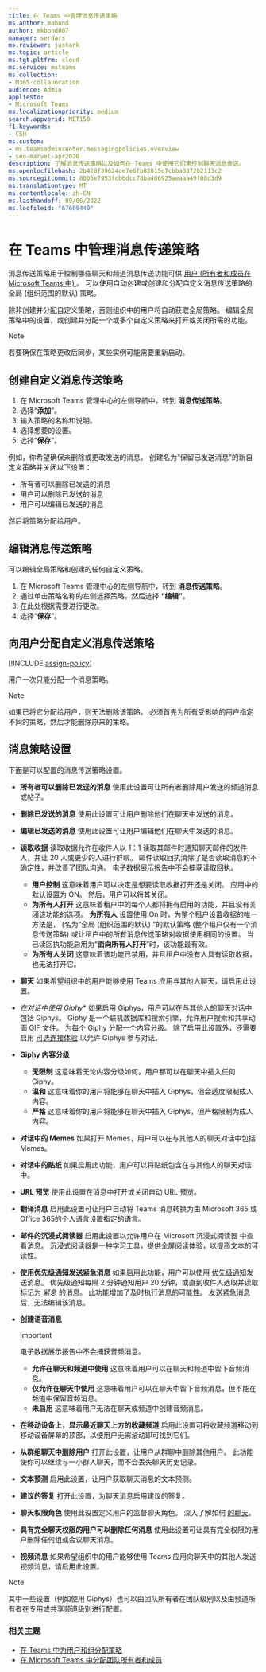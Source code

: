 ```yaml
---
title: 在 Teams 中管理消息传递策略
ms.author: mabond
author: mkbond007
manager: serdars
ms.reviewer: jastark
ms.topic: article
ms.tgt.pltfrm: cloud
ms.service: msteams
ms.collection:
- M365-collaboration
audience: Admin
appliesto:
- Microsoft Teams
ms.localizationpriority: medium
search.appverid: MET150
f1.keywords:
- CSH
ms.custom:
- ms.teamsadmincenter.messagingpolicies.overview
- seo-marvel-apr2020
description: 了解消息传送策略以及如何在 Teams 中使用它们来控制聊天消息传送。
ms.openlocfilehash: 2b428f39624ce7e6fb82815c7cbba3872b2113c2
ms.sourcegitcommit: 8005e7953fcb6dcc78ba406925aeaaa49f08d3d9
ms.translationtype: MT
ms.contentlocale: zh-CN
ms.lasthandoff: 09/06/2022
ms.locfileid: "67609440"
---
```

# <a name="manage-messaging-policies-in-teams"></a>在 Teams 中管理消息传递策略

<!--- Add zone marker here--->

消息传送策略用于控制哪些聊天和频道消息传送功能可供 [用户 (所有者和成员在 Microsoft Teams 中) ](assign-roles-permissions.md) 。 可以使用自动创建或创建和分配自定义消息传送策略的全局 (组织范围的默认) 策略。

除非创建并分配自定义策略，否则组织中的用户将自动获取全局策略。 编辑全局策略中的设置，或创建并分配一个或多个自定义策略来打开或关闭所需的功能。

> [!NOTE]
> 若要确保在策略更改后同步，某些实例可能需要重新启动。 

## <a name="create-a-custom-messaging-policy"></a>创建自定义消息传送策略

1. 在 Microsoft Teams 管理中心的左侧导航中，转到 **消息传送策略**。
2. 选择“**添加**”。
3. 输入策略的名称和说明。
4. 选择想要的设置。
5. 选择“**保存**”。

例如，你希望确保未删除或更改发送的消息。 创建名为“保留已发送消息”的新自定义策略并关闭以下设置：

- 所有者可以删除已发送的消息
- 用户可以删除已发送的消息
- 用户可以编辑已发送的消息

然后将策略分配给用户。

## <a name="edit-a-messaging-policy"></a>编辑消息传送策略

可以编辑全局策略和创建的任何自定义策略。

1. 在 Microsoft Teams 管理中心的左侧导航中，转到 **消息传送策略**。
2. 通过单击策略名称的左侧选择策略，然后选择 **“编辑”**。
3. 在此处根据需要进行更改。
4. 选择“**保存**”。

## <a name="assign-a-custom-messaging-policy-to-users"></a>向用户分配自定义消息传送策略

[!INCLUDE [assign-policy](includes/assign-policy.md)]

用户一次只能分配一个消息策略。

> [!NOTE]
> 如果已将它分配给用户，则无法删除该策略。 必须首先为所有受影响的用户指定不同的策略，然后才能删除原来的策略。

<!--- End zone marker here--->

## <a name="messaging-policy-settings"></a>消息策略设置

下面是可以配置的消息传送策略设置。

- **所有者可以删除已发送的消息**  使用此设置可让所有者删除用户发送的频道消息或帖子。
- **删除已发送的消息** 使用此设置可让用户删除他们在聊天中发送的消息。
- **编辑已发送的消息** 使用此设置可让用户编辑他们在聊天中发送的消息。
- **读取收据** 读取收据允许在收件人以 1：1 读取其邮件时通知聊天邮件的发件人，并让 20 人或更少的人进行群聊。 邮件读取回执消除了是否读取消息的不确定性，并改善了团队沟通。 电子数据展示报告中不会捕获读取回执。  
    - **用户控制** 这意味着用户可以决定是想要读取收据打开还是关闭。 应用中的默认设置为 ON。 然后，用户可以将其关闭。
    - **为所有人打开** 这意味着租户中的每个人都将拥有启用的功能，并且没有关闭该功能的选项。 **为所有人** 设置使用 On 时，为整个租户设置收据的唯一方法是， (名为“全局 (组织范围的默认) ”的默认策略 (整个租户仅有一个消息传送策略) 或让租户中的所有消息传送策略对收据使用相同的设置。 当已读回执功能启用为“**面向所有人打开**”时，该功能最有效。
    - **为所有人关闭** 这意味着该功能已禁用，并且租户中没有人具有读取收据，也无法打开它。
<a name="bkchat"> </a>

- **聊天**  如果希望组织中的用户能够使用 Teams 应用与其他人聊天，请启用此设置。
- *在对话中使用 Giphy** 如果启用 Giphys，用户可以在与其他人的聊天对话中包括 Giphys。 Giphy 是一个联机数据库和搜索引擎，允许用户搜索和共享动画 GIF 文件。 为每个 Giphy 分配一个内容分级。 除了启用此设置外，还需要启用 [可选连接体验](/deployoffice/privacy/manage-privacy-controls#policy-setting-for-optional-connected-experiences) 以允许 Giphys 参与对话。
- **Giphy 内容分级**
  - **无限制** 这意味着无论内容分级如何，用户都可以在聊天中插入任何 Giphy。
  - **温和**  这意味着你的用户将能够在聊天中插入 Giphys，但会适度限制成人内容。
  - **严格**  这意味着你的用户将能够在聊天中插入 Giphys，但严格限制为成人内容。
- **对话中的 Memes** 如果打开 Memes，用户可以在与其他人的聊天对话中包括 Memes。
- **对话中的贴纸** 如果启用此功能，用户可以将贴纸包含在与其他人的聊天对话中。
- **URL 预览** 使用此设置在消息中打开或关闭自动 URL 预览。
- **翻译消息** 启用此设置可让用户自动将 Teams 消息转换为由 Microsoft 365 或Office 365的个人语言设置指定的语言。
- **邮件的沉浸式阅读器** 启用此设置以允许用户在 Microsoft 沉浸式阅读器 中查看消息。 沉浸式阅读器是一种学习工具，提供全屏阅读体验，以提高文本的可读性。
- **使用优先级通知发送紧急消息** 如果启用此功能，用户可以使用 [优先级通知](https://support.microsoft.com/article/mark-a-message-as-important-or-urgent-in-teams-ea99d5b6-1317-4550-8d75-86ff14cd4462)发送消息。 优先级通知每隔 2 分钟通知用户 20 分钟，或直到收件人选取并读取标记为 *紧急* 的消息。 此功能增加了及时执行消息的可能性。 发送紧急消息后，无法编辑该消息。
- **创建语音消息**
  > [!Important]
  > 电子数据展示报告中不会捕获音频消息。
  - **允许在聊天和频道中使用** 这意味着用户可以在聊天和频道中留下音频消息。
  - **仅允许在聊天中使用** 这意味着用户可以在聊天中留下音频消息，但不能在频道中保留音频消息。
  - **未启用** 这意味着用户无法在聊天或频道中创建音频消息。  
- **在移动设备上，显示最近聊天上方的收藏频道** 启用此设置可将收藏频道移动到移动设备屏幕的顶部，以便用户无需滚动即可找到它们。
- **从群组聊天中删除用户** 打开此设置，让用户从群聊中删除其他用户。 此功能使你可以继续与一小群人聊天，而不会丢失聊天历史记录。
- **文本预测** 启用此设置，让用户获取聊天消息的文本预测。
- **建议的答复**  打开此设置，为聊天消息启用建议的答复。
- **聊天权限角色** 使用此设置定义用户的监督聊天角色。 深入了解如何 [的聊天](supervise-chats-edu.md)。
- **具有完全聊天权限的用户可以删除任何消息** 使用此设置可让具有完全权限的用户删除任何组或会议聊天消息。
- **视频消息** 如果希望组织中的用户能够使用 Teams 应用向聊天中的其他人发送视频消息，请启用此设置。

> [!NOTE]
> 其中一些设置（例如使用 Giphys）也可以由团队所有者在团队级别以及由频道所有者在专用或共享频道级别进行配置。

### <a name="related-topics"></a>相关主题

- [在 Teams 中为用户和组分配策略](assign-policies-users-and-groups.md)
- [在 Microsoft Teams 中分配团队所有者和成员](assign-roles-permissions.md)
